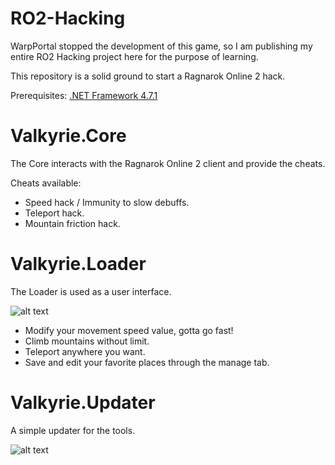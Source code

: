 # RO2-Hacking

WarpPortal stopped the development of this game, so I am publishing my entire RO2 Hacking project here for the purpose of learning.

This repository is a solid ground to start a Ragnarok Online 2 hack.

Prerequisites:
[.NET Framework 4.7.1](https://dotnet.microsoft.com/download/dotnet-framework-runtime/net471)

# Valkyrie.Core

The Core interacts with the Ragnarok Online 2 client and provide the cheats.

Cheats available:
- Speed hack / Immunity to slow debuffs.
- Teleport hack.
- Mountain friction hack.

# Valkyrie.Loader

The Loader is used as a user interface.

![alt text](https://i.imgur.com/9t9S9r1.png)

- Modify your movement speed value, gotta go fast!
- Climb mountains without limit.
- Teleport anywhere you want.
- Save and edit your favorite places through the manage tab.

# Valkyrie.Updater

A simple updater for the tools.

![alt text](https://i.imgur.com/YFgl8iK.png)
